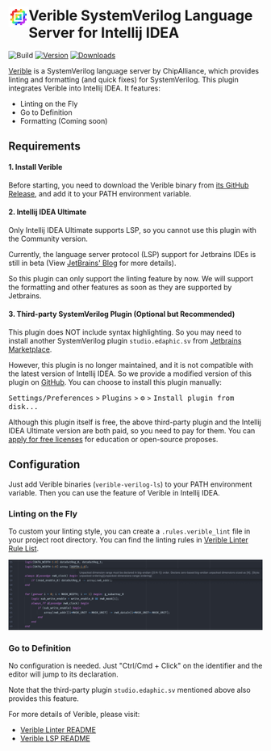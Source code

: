 <div>
<img src="https://raw.githubusercontent.com/zhutmost/intellij-sv-lsp/main/src/main/resources/META-INF/pluginIcon.svg" alt="Logo" align="left" width="40" height="40"/>
<h1 align="left"> Verible SystemVerilog Language Server for Intellij IDEA </h1>
</div>

![Build](https://github.com/zhutmost/intellij-sv-lsp/workflows/Build/badge.svg)
[![Version](https://img.shields.io/jetbrains/plugin/v/com.zhutmost.svlsp.svg)](https://plugins.jetbrains.com/plugin/com.zhutmost.svlsp)
[![Downloads](https://img.shields.io/jetbrains/plugin/d/com.zhutmost.svlsp.svg)](https://plugins.jetbrains.com/plugin/com.zhutmost.svlsp)
<!-- Plugin description -->
[Verible](https://github.com/chipsalliance/verible) is a SystemVerilog language server by ChipAlliance, which provides linting and formatting (and quick fixes) for SystemVerilog. This plugin integrates Verible into Intellij IDEA. It features:

- Linting on the Fly
- Go to Definition
- Formatting (Coming soon)

## Requirements

#### 1. Install Verible

Before starting, you need to download the Verible binary from [its GitHub Release](https://github.com/chipsalliance/verible/releases), and add it to your PATH environment variable.

#### 2. Intellij IDEA Ultimate

Only Intellij IDEA Ultimate supports LSP, so you cannot use this plugin with the Community version.

Currently, the language server protocol (LSP) support for Jetbrains IDEs is still in beta (View [JetBrains' Blog](https://blog.jetbrains.com/platform/2023/07/lsp-for-plugin-developers/) for more details).

So this plugin can only support the linting feature by now. We will support the formatting and other features as soon as they are supported by Jetbrains.

#### 3. Third-party SystemVerilog Plugin (Optional but Recommended)

This plugin does NOT include syntax highlighting. So you may need to install another SystemVerilog plugin
`studio.edaphic.sv` from [Jetbrains Marketplace](https://plugins.jetbrains.com/plugin/10695-systemverilog).

However, this plugin is no longer maintained, and it is not compatible with the latest version of Intellij IDEA.
So we provide a modified version of this plugin on [GitHub](https://github.com/zhutmost/intellij-sv-lsp/releases/download/v0.0.1/SystemVerilog.zip). You can choose to install this plugin manually:

<kbd>Settings/Preferences</kbd> > <kbd>Plugins</kbd> > <kbd>⚙️</kbd> > <kbd>Install plugin from disk...</kbd>

Although this plugin itself is free, the above third-party plugin and the Intellij IDEA Ultimate version are both paid, so you need to pay for them. You can [apply for free licenses](https://www.jetbrains.com/community/education/#students) for education or open-source proposes.

## Configuration

Just add Verible binaries (`verible-verilog-ls`) to your PATH environment variable. Then you can use the feature of Verible in Intellij IDEA.

### Linting on the Fly

To custom your linting style, you can create a `.rules.verible_lint` file in your project root directory. You can find the linting rules in [Verible Linter Rule List](https://chipsalliance.github.io/verible/verilog_lint.html).

![verible linting demo](https://raw.githubusercontent.com/zhutmost/intellij-sv-lsp/main/img/demo.jpg)

### Go to Definition

No configuration is needed. Just "Ctrl/Cmd + Click" on the identifier and the editor will jump to its declaration.

Note that the third-party plugin `studio.edaphic.sv` mentioned above also provides this feature.

For more details of Verible, please visit:
- [Verible Linter README](https://github.com/chipsalliance/verible/tree/master/verilog/tools/lint)
- [Verible LSP README](https://github.com/chipsalliance/verible/tree/master/verilog/tools/ls)

<!-- Plugin description end -->
